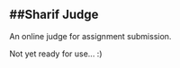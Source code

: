 ##Sharif Judge
------------------------------------------
An online judge for assignment submission.

Not yet ready for use... :)